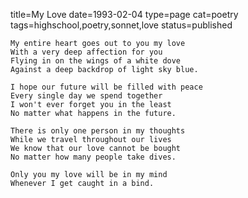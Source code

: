 title=My Love
date=1993-02-04
type=page
cat=poetry
tags=highschool,poetry,sonnet,love
status=published
~~~~~~
My entire heart goes out to you my love
With a very deep affection for you
Flying in on the wings of a white dove
Against a deep backdrop of light sky blue.

I hope our future will be filled with peace
Every single day we spend together
I won't ever forget you in the least
No matter what happens in the future.

There is only one person in my thoughts
While we travel throughout our lives
We know that our love cannot be bought
No matter how many people take dives.

Only you my love will be in my mind
Whenever I get caught in a bind.
